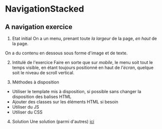 # NavigationStacked
## A navigation exercice

1) Etat initial
On a un menu, prenant toute *la largeur* de la page, *en haut* de la page.

On a du contenu en dessous sous forme d'image et de texte.

2) Intitulé de l'exercice
Faire en sorte que sur *mobile*, le menu soit tout le temps visible, en étant toujours
positionné en haut de *l'écran*, quelque soit le niveau de scroll vertical.
  
3) Méthodes à disposition
  - Utiliser le template mis à disposition, si possible sans changer la disposition des balises HTML
  - Ajouter des classes sur les éléments HTML si besoin
  - Utiliser du JS
  - Utiliser du CSS
  
 4) Solution
 Une solution (parmi d'autres) [ici](https://github.com/Elfhir/NavigationStacked/)
